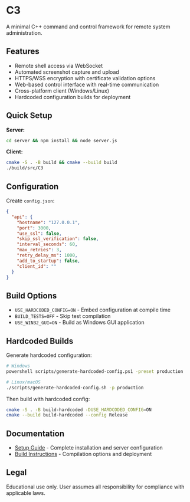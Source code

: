 # C3

A minimal C++ command and control framework for remote system administration.

## Features

- Remote shell access via WebSocket
- Automated screenshot capture and upload
- HTTPS/WSS encryption with certificate validation options
- Web-based control interface with real-time communication
- Cross-platform client (Windows/Linux)
- Hardcoded configuration builds for deployment

## Quick Setup

**Server:**
```bash
cd server && npm install && node server.js
```

**Client:**
```bash
cmake -S . -B build && cmake --build build
./build/src/C3
```

## Configuration

Create `config.json`:
```json
{
  "api": {
    "hostname": "127.0.0.1",
    "port": 3000,
    "use_ssl": false,
    "skip_ssl_verification": false,
    "interval_seconds": 60,
    "max_retries": 3,
    "retry_delay_ms": 1000,
    "add_to_startup": false,
    "client_id": ""
  }
}
```


## Build Options

- `USE_HARDCODED_CONFIG=ON` - Embed configuration at compile time
- `BUILD_TESTS=OFF` - Skip test compilation
- `USE_WIN32_GUI=ON` - Build as Windows GUI application

## Hardcoded Builds

Generate hardcoded configuration:
```bash
# Windows
powershell scripts/generate-hardcoded-config.ps1 -preset production

# Linux/macOS  
./scripts/generate-hardcoded-config.sh -p production
```

Then build with hardcoded config:
```bash
cmake -S . -B build-hardcoded -DUSE_HARDCODED_CONFIG=ON
cmake --build build-hardcoded --config Release
```

## Documentation

- [Setup Guide](docs/SETUP.md) - Complete installation and server configuration
- [Build Instructions](docs/BUILD.md) - Compilation options and deployment

## Legal

Educational use only. User assumes all responsibility for compliance with applicable laws.
